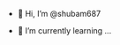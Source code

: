 - 👋 Hi, I’m @shubam687

- 🌱 I’m currently learning ...


<!---
shubam687/shubam687 is a ✨ special ✨ repository because its `README.md` (this file) appears on your GitHub profile.
You can click the Preview link to take a look at your changes.
--->
